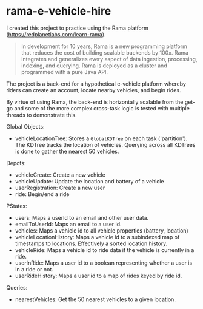 # rama-e-vehicle-hire

I created this project to practice using the Rama platform (https://redplanetlabs.com/learn-rama).

> In development for 10 years, Rama is a new programming platform that reduces the cost of building scalable backends by 100x. Rama integrates and generalizes every aspect of data ingestion, processing, indexing, and querying. Rama is deployed as a cluster and programmed with a pure Java API.

The project is a back-end for a hypothetical e-vehicle platform whereby riders can create an account, locate nearby vehicles, and begin rides.

By virtue of using Rama, the back-end is horizontally scalable from the get-go and some of the more complex cross-task logic is tested with multiple threads to demonstrate this.


Global Objects:
- vehicleLocationTree: Stores a `GlobalKDTree` on each task ('partition'). The KDTree tracks the location of vehicles. Querying across all KDTrees is done to gather the nearest 50 vehicles.

Depots:
- vehicleCreate: Create a new vehicle
- vehicleUpdate: Update the location and battery of a vehicle
- userRegistration: Create a new user
- ride: Begin/end a ride


PStates:
- users: Maps a userId to an email and other user data.
- emailToUserId: Maps an email to a user id.
- vehicles: Maps a vehicle id to all vehicle properties (battery, location)
- vehicleLocationHistory: Maps a vehicle id to a subindexed map of timestamps to locations. Effectively a sorted location history.
- vehicleRide: Maps a vehicle id to ride data if the vehicle is currently in a ride.
- userInRide: Maps a user id to a boolean representing whether a user is in a ride or not.
- userRideHistory: Maps a user id to a map of rides keyed by ride id.

Queries:
- nearestVehicles: Get the 50 nearest vehicles to a given location.

